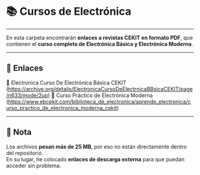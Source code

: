 # 📚 Cursos de Electrónica

---

En esta carpeta encontrarán **enlaces a revistas CEKIT en formato PDF**, que contienen el **curso completo de Electrónica Básica y Electrónica Moderna**.  

---
## 🔗 Enlaces

📕 Electronica Curso De Electrónica Básica CEKIT (https://archive.org/details/ElectronicaCursoDeElectrnicaBBsicaCEKIT/page/n633/mode/2up)
📘 Curso Práctico de Electrónica Moderna (https://www.ebcekit.com/biblioteca_de_electronica/aprende_electronica/curso_practico_de_electronica_moderna_cekit)

---
## 📒 Nota

Los archivos **pesan más de 25 MB**, por eso no están directamente dentro del repositorio.  
En su lugar, he colocado **enlaces de descarga externa** para que puedan acceder sin problema.
